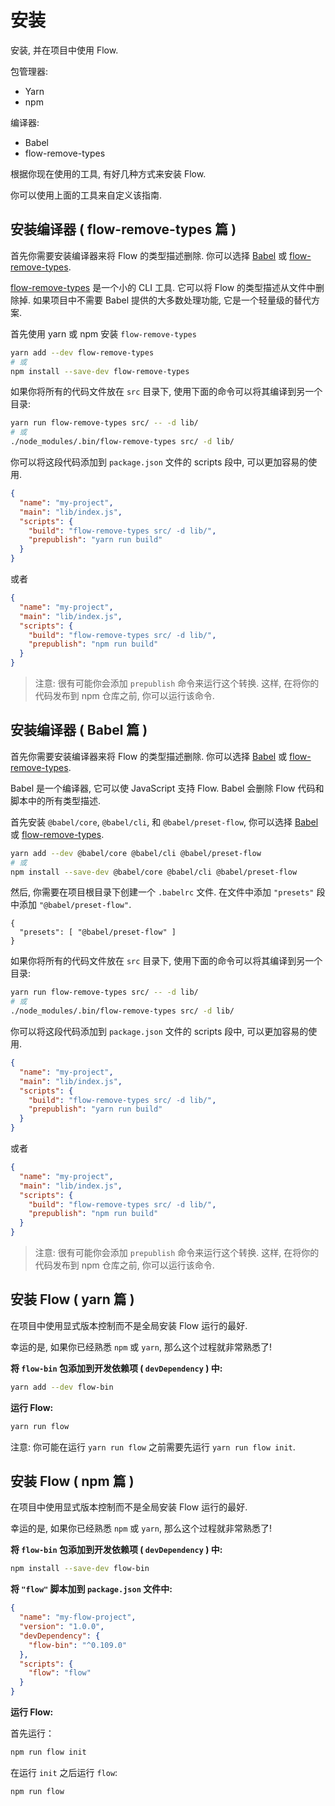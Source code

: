 <!-- # Installation -->

# 安装

<!-- Installing and setting up Flow for a project -->

安装, 并在项目中使用 Flow.

包管理器:

- Yarn
- npm

编译器:

- Babel
- flow-remove-types

<!-- There are a few ways to setup Flow depending on what tools you're already using. -->

<!-- 有几种方式来安装 Flow, 它依赖于你现在使用的工具. -->

根据你现在使用的工具, 有好几种方式来安装 Flow.

<!-- You can customize this guide from the tools above. -->

你可以使用上面的工具来自定义该指南.


<!-- ## Setup Compiler -->

## 安装编译器 ( flow-remove-types 篇 )

<!-- First you’ll need to setup a compiler to strip away Flow types. You can choose between Babel and flow-remove-types. -->

首先你需要安装编译器来将 Flow 的类型描述删除. 
你可以选择 [Babel](http://babeljs.io/) 或 [flow-remove-types](https://github.com/flowtype/flow-remove-types).

<!-- flow-remove-types is a small CLI tool for stripping Flow type annotations from files. It’s a lighter-weight alternative to Babel for projects that don’t need everything Babel provides. -->

[flow-remove-types](https://github.com/flowtype/flow-remove-types) 是一个小的 CLI 工具. 
它可以将 Flow 的类型描述从文件中删除掉. 
如果项目中不需要 Babel 提供的大多数处理功能, 它是一个轻量级的替代方案.

<!-- First install flow-remove-types with either Yarn or npm. -->

首先使用 yarn 或 npm 安装 `flow-remove-types`

```sh
yarn add --dev flow-remove-types
# 或
npm install --save-dev flow-remove-types
```

<!-- If you then put all your source files in a src directory you can compile them to another directory by running: -->

如果你将所有的代码文件放在 `src` 目录下, 使用下面的命令可以将其编译到另一个目录:

```sh
yarn run flow-remove-types src/ -- -d lib/
# 或
./node_modules/.bin/flow-remove-types src/ -d lib/
```

<!-- You can add this to your package.json scripts easily. -->

你可以将这段代码添加到 `package.json` 文件的 scripts 段中, 可以更加容易的使用.

```json
{
  "name": "my-project",
  "main": "lib/index.js",
  "scripts": {
    "build": "flow-remove-types src/ -d lib/",
    "prepublish": "yarn run build"
  }
}
```

或者

```json
{
  "name": "my-project",
  "main": "lib/index.js",
  "scripts": {
    "build": "flow-remove-types src/ -d lib/",
    "prepublish": "npm run build"
  }
}
```

<!-- > Note: You’ll probably want to add a prepublish script that runs this transform as well, so that it runs before you publish your code to the npm registry. -->

> 注意: 很有可能你会添加 `prepublish` 命令来运行这个转换. 这样, 在将你的代码发布到 npm 仓库之前, 你可以运行该命令.



## 安装编译器 ( Babel 篇 )

首先你需要安装编译器来将 Flow 的类型描述删除. 
你可以选择 [Babel](http://babeljs.io/) 或 [flow-remove-types](https://github.com/flowtype/flow-remove-types).

<!-- Babel is a compiler for JavaScript code that has support for Flow. Babel will take your Flow code and strip out any type annotations. -->

Babel 是一个编译器, 它可以使 JavaScript 支持 Flow. Babel 会删除 Flow 代码和脚本中的所有类型描述.

<!-- First install @babel/core, @babel/cli, and @babel/preset-flow with either Yarn or npm. -->

首先安装 `@babel/core`, `@babel/cli`, 和 `@babel/preset-flow`, 
你可以选择 [Babel](http://babeljs.io/) 或 [flow-remove-types](https://github.com/flowtype/flow-remove-types).

```sh
yarn add --dev @babel/core @babel/cli @babel/preset-flow
# 或
npm install --save-dev @babel/core @babel/cli @babel/preset-flow
```

<!-- Next you need to create a .babelrc file at the root of your project with "@babel/preset-flow" in your "presets". -->

然后, 你需要在项目根目录下创建一个 `.babelrc` 文件. 在文件中添加 `"presets"` 段中添加 `"@babel/preset-flow"`.

```
{
  "presets": [ "@babel/preset-flow" ]
}
```

如果你将所有的代码文件放在 `src` 目录下, 使用下面的命令可以将其编译到另一个目录:

```sh
yarn run flow-remove-types src/ -- -d lib/
# 或
./node_modules/.bin/flow-remove-types src/ -d lib/
```

你可以将这段代码添加到 `package.json` 文件的 scripts 段中, 可以更加容易的使用.

```json
{
  "name": "my-project",
  "main": "lib/index.js",
  "scripts": {
    "build": "flow-remove-types src/ -d lib/",
    "prepublish": "yarn run build"
  }
}
```

或者

```json
{
  "name": "my-project",
  "main": "lib/index.js",
  "scripts": {
    "build": "flow-remove-types src/ -d lib/",
    "prepublish": "npm run build"
  }
}
```

> 注意: 很有可能你会添加 `prepublish` 命令来运行这个转换. 这样, 在将你的代码发布到 npm 仓库之前, 你可以运行该命令.










<!-- ## Setup Flow -->

## 安装 Flow ( yarn 篇 )

<!-- Flow works best when installed per-project with explicit versioning rather than globally. -->

在项目中使用显式版本控制而不是全局安装 Flow 运行的最好.

<!-- Luckily, if you’re already familiar with npm or yarn, this process should be pretty familiar! -->

幸运的是, 如果你已经熟悉 `npm` 或 `yarn`, 那么这个过程就非常熟悉了!

<!-- Add a devDependency on the flow-bin npm package: -->

**将 `flow-bin` 包添加到开发依赖项 ( `devDependency` ) 中:**

```sh
yarn add --dev flow-bin
```

<!-- Run Flow: -->

**运行 Flow:**

```sh
yarn run flow
```

<!-- Note: you may need to run yarn run flow init before executing yarn run flow. -->

注意: 你可能在运行 `yarn run flow` 之前需要先运行 `yarn run flow init`.


## 安装 Flow ( npm 篇 )

在项目中使用显式版本控制而不是全局安装 Flow 运行的最好.

幸运的是, 如果你已经熟悉 `npm` 或 `yarn`, 那么这个过程就非常熟悉了!

**将 `flow-bin` 包添加到开发依赖项 ( `devDependency` ) 中:**

```sh
npm install --save-dev flow-bin
```

<!-- Add a "flow" script to your package.json: -->

**将 `"flow"` 脚本加到 `package.json` 文件中:**

```json
{
  "name": "my-flow-project",
  "version": "1.0.0",
  "devDependency": {
    "flow-bin": "^0.109.0"
  },
  "scripts": {
    "flow": "flow"
  }
}
```

**运行 Flow:**

<!-- The first time, run: -->

首先运行：

```sh
npm run flow init
```

<!-- After running flow with init the first time, run: -->

在运行 `init` 之后运行 `flow`:

```sh
npm run flow
```

